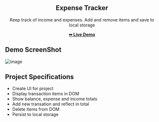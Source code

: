 <div align="center">
 <h2 align="center">Expense Tracker</h2>
 
Keep track of income and expenses. Add and remove items and save to local storage
 
<a href="https://c0dewithlokesh.github.io/vanillawebprojects/Expense%20Tracker/"> <strong>➥ Live Demo</strong></a>
</div>

## Demo ScreenShot

![image](https://user-images.githubusercontent.com/77185999/235978627-1e72665c-230d-4e20-962b-ad8ce6b3f730.png)

## Project Specifications

- Create UI for project
- Display transaction items in DOM
- Show balance, expense and income totals
- Add new transation and reflect in total
- Delete items from DOM
- Persist to local storage
